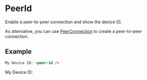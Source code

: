 # PeerId

Enable a peer-to-peer connection and show the device ID.

As alternative, you can use [PeerConnection](/components/PeerConnection) to create a peer-to-peer connection.

## Example
```html
My Device ID: <peer-id />
```

My Device ID: <peer-id />